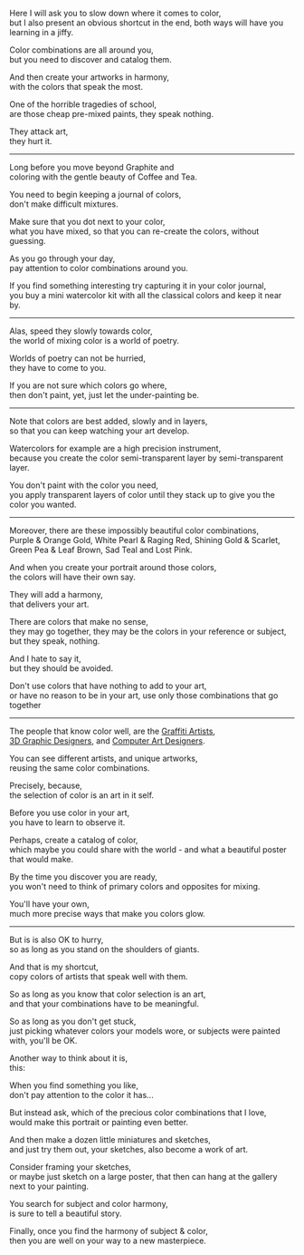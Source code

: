 Here I will ask you to slow down where it comes to color,\
but I also present an obvious shortcut in the end, both ways will have you learning in a jiffy.

Color combinations are all around you,\
but you need to discover and catalog them.

And then create your artworks in harmony,\
with the colors that speak the most.

One of the horrible tragedies of school,\
are those cheap pre-mixed paints, they speak nothing.

They attack art,\
they hurt it.

---

Long before you move beyond Graphite and\
coloring with the gentle beauty of Coffee and Tea.

You need to begin keeping a journal of colors,\
don't make difficult mixtures.

Make sure that you dot next to your color,\
what you have mixed, so that you can re-create the colors, without guessing.

As you go through your day,\
pay attention to color combinations around you.

If you find something interesting try capturing it in your color journal,\
you buy a mini watercolor kit with all the classical colors and keep it near by.

---

Alas, speed they slowly towards color,\
the world of mixing color is a world of poetry.

Worlds of poetry can not be hurried,\
they have to come to you.

If you are not sure which colors go where,\
then don't paint, yet, just let the under-painting be.

---

Note that colors are best added, slowly and in layers,\
so that you can keep watching your art develop.

Watercolors for example are a high precision instrument,\
because you create the color semi-transparent layer by semi-transparent layer.

You don't paint with the color you need,\
you apply transparent layers of color until they stack up to give you the color you wanted.

---

Moreover, there are these impossibly beautiful color combinations,\
Purple & Orange Gold, White Pearl & Raging Red, Shining Gold & Scarlet, Green Pea & Leaf Brown, Sad Teal and Lost Pink.

And when you create your portrait around those colors,\
the colors will have their own say.

They will add a harmony,\
that delivers your art.

There are colors that make no sense,\
they may go together, they may be the colors in your reference or subject, but they speak, nothing.

And I hate to say it,\
but they should be avoided.

Don't use colors that have nothing to add to your art,\
or have no reason to be in your art, use only those combinations that go together

---

The people that know color well, are the [Graffiti Artists](https://unsplash.com/s/photos/graffiti),\
[3D Graphic Designers](https://cgsociety.org/hall-of-fame/editorpicks), and [Computer Art Designers](https://dribbble.com/).

You can see different artists, and unique artworks,\
reusing the same color combinations.

Precisely, because,\
the selection of color is an art in it self.

Before you use color in your art,\
you have to learn to observe it.

Perhaps, create a catalog of color,\
which maybe you could share with the world - and what a beautiful poster that would make.

By the time you discover you are ready,\
you won't need to think of primary colors and opposites for mixing.

You'll have your own,\
much more precise ways that make you colors glow.

---

But is is also OK to hurry,\
so as long as you stand on the shoulders of giants.

And that is my shortcut,\
copy colors of artists that speak well with them.

So as long as you know that color selection is an art,\
and that your combinations have to be meaningful.

So as long as you don't get stuck,\
just picking whatever colors your models wore, or subjects were painted with, you'll be OK.

Another way to think about it is,\
this:

When you find something you like,\
don't pay attention to the color it has...

But instead ask, which of the precious color combinations that I love,\
would make this portrait or painting even better.

And then make a dozen little miniatures and sketches,\
and just try them out, your sketches, also become a work of art.

Consider framing your sketches,\
or maybe just sketch on a large poster, that then can hang at the gallery next to your painting.

You search for subject and color harmony,\
is sure to tell a beautiful story.

Finally, once you find the harmony of subject & color,\
then you are well on your way to a new masterpiece.
